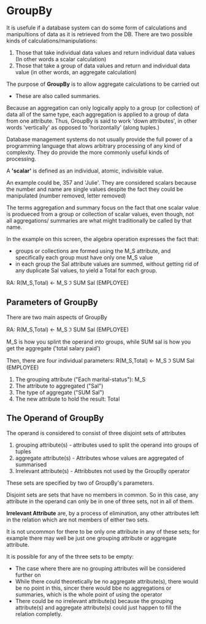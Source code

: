 # GroupBy

It is usefule if a database system can do some form of calculations and manipultions of data as it is retrieved from the DB.
There are two possible kinds of calculations/manipulations:

1. Those that take individual data values and return individual data values (In other words a scalar calculation)
2. Those that take a group of data values and return and individual data value (in other words, an aggregate calculation)

The purpose of **GroupBy** is to allow aggregate calculations to be carried out
  - These are also called summaries. 

Because an aggregation can only logically apply to a group (or collection) of data all of the same type, each aggregation is applied to a group of data from one attribute. Thus, GroupBy is said to work 'down attributes', in other words 'vertically' as opposed to 'horizontally' (along tuples.)

Database management systems do not usually provide the full power of a programming language that alows arbitrary processing of any kind of complexity. 
They do provide the more commonly useful kinds of processing. 

A **'scalar'** is defined as an individual, atomic, indivisible value.

An example could be, 357 and 'Julie'.
They are considered scalars because the number and name are single values despite the fact they could be manipulated (number removed, letter removed)

The terms aggregation and summary focus on the fact that one scalar value is produeced from a group or collection of scalar values, even though, not all aggregations/ summaries are what might traditionally be called by that name. 

In the example on this screen, the algebra operation expresses the fact that:

  - groups or collections are formed using the M_S attribute, and specifically each group must have only one M_S value
  - in each group the Sal attribute values are summed, without getting rid of any duplicate Sal values, to yield a Total for each group.

RA: R(M_S,Total) ←  M_S ℑ SUM Sal (EMPLOYEE)

## Parameters of GroupBy 

There are two main aspects of GroupBy 

RA: R(M_S,Total) ←  M_S ℑ SUM Sal (EMPLOYEE)

M_S is how you splint the operand into groups, while SUM sal is how you get the aggregate ('total salary paid')

Then, there are four individual parameters: R(M_S,Total) ← M_S ℑ SUM Sal (EMPLOYEE)

1. The grouping attribute ("Each marital-status"): M_S
2. The attribute to aggregated ("Sal")
3. The type of aggregate ("SUM Sal")
4. The new attribute to hold the result: Total

## The Operand of GroupBy 

The operand is considered to consist of three disjoint sets of attributes

1. grouping attribute(s) - attributes used to split the operand into groups of tuples 
2. aggregate attribute(s) - Attributes whose values are aggregated of summarised
3. Irrelevant attribute(s) - Attribbutes not used by the GroupBy operator

These sets are specified by two of GroupBy's parameters.

Disjoint sets are sets that have no members in common. So in this case, any attribute in the operand can only be in one of three sets, not in all of them.

**Irrelevant Attribute** are, by a process of elimination, any other attributes left in the relation which are not members of either two sets.

It is not uncommon for there to be only one attribute in any of these sets; for example there may well be just one grouping attribute or aggregate attribute.

It is possible for any of the three sets to be empty: 

- The case where there are no grouping attributes will be considered further on 
- While there could theoretically be no aggregate attribute(s), there would be no point in this, sincer there would bbe no aggregations or summaries, which is the whole point of using the operator 
- There could be no irrelevant attribute(s) because the grouping attribute(s) and aggregate attribute(s) could just happen to fill the relation completly. 

